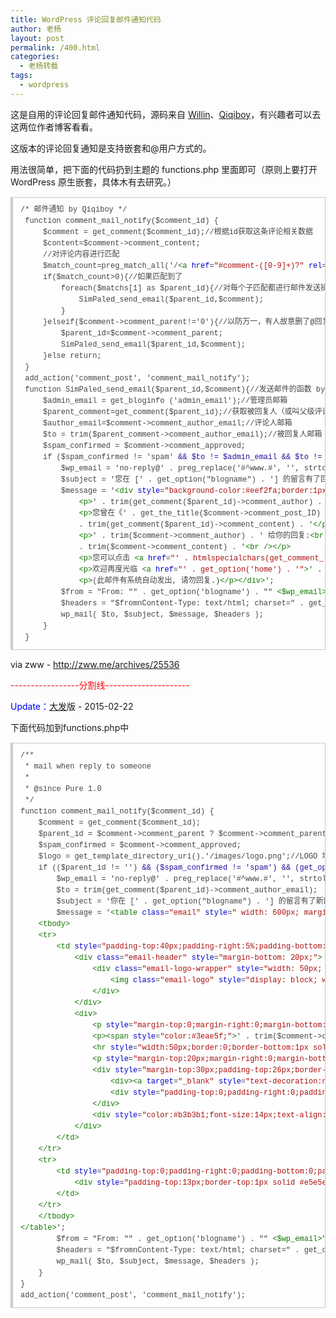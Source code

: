 ```yaml
---
title: WordPress 评论回复邮件通知代码
author: 老杨
layout: post
permalink: /400.html
categories:
  - 老杨转载
tags:
  - wordpress
---
```

这是自用的评论回复邮件通知代码，源码来自 <a href="http://kan.willin.org/" target="_blank">Willin</a>、<a href="http://www.qiqiboy.com/" target="_blank">Qiqiboy</a>，有兴趣者可以去这两位作者博客看看。

这版本的评论回复通知是支持嵌套和@用户方式的。

用法很简单，把下面的代码扔到主题的 functions.php 里面即可（原则上要打开 WordPress 原生嵌套，具体木有去研究。）  


<pre style="margin:15px 0;font:100 12px/18px monaco, andale mono, courier new;padding:10px 12px;border:#ccc 1px solid;border-left-width:4px;background-color:#fefefe;box-shadow:0 0 4px #eee;word-break:break-all;word-wrap:break-word;color:#444">/* 邮件通知 by Qiqiboy */<br /> function comment_mail_notify($comment_id) {<br />     $comment = get_comment($comment_id);//根据id获取这条评论相关数据<br />     $content=$comment-&gt;comment_content;<br />     //对评论内容进行匹配<br />     $match_count=preg_match_all('/<span style="color:#170">&lt;a</span> <span style="color:#00c">href</span>=<span style="color:#a11">"#comment-([0-9]+)?"</span> <span style="color:#00c">rel</span>=<span style="color:#a11">"nofollow"</span><span style="color:#170">&gt;</span>/si',$content,$matchs);<br />     if($match_count&gt;0){//如果匹配到了<br />         foreach($matchs[1] as $parent_id){//对每个子匹配都进行邮件发送操作<br />             SimPaled_send_email($parent_id,$comment);<br />         }<br />     }elseif($comment-&gt;comment_parent!='0'){//以防万一，有人故意删了@回复，还可以通过查找父级评论id来确定邮件发送对象<br />         $parent_id=$comment-&gt;comment_parent;<br />         SimPaled_send_email($parent_id,$comment);<br />     }else return;<br /> }<br /> add_action('comment_post', 'comment_mail_notify');<br /> function SimPaled_send_email($parent_id,$comment){//发送邮件的函数 by Qiqiboy.com<br />     $admin_email = get_bloginfo ('admin_email');//管理员邮箱<br />     $parent_comment=get_comment($parent_id);//获取被回复人（或叫父级评论）相关信息<br />     $author_email=$comment-&gt;comment_author_email;//评论人邮箱<br />     $to = trim($parent_comment-&gt;comment_author_email);//被回复人邮箱<br />     $spam_confirmed = $comment-&gt;comment_approved;<br />     if ($spam_confirmed != 'spam' <span style="color:#219">&& $to != $admin_email && $to != $author_email) {</span><br />         $wp_email = 'no-reply@' . preg_replace('#^www.#', '', strtolower($_SERVER['SERVER_NAME'])); // e-mail 發出點, no-reply 可改為可用的 e-mail.<br />         $subject = '您在 [' . get_option("blogname") . '] 的留言有了回應';<br />         $message = '<span style="color:#170">&lt;div</span> <span style="color:#00c">style</span>=<span style="color:#a11">"background-color:#eef2fa;border:1px solid #d8e3e8;color:#111;padding:0 15px;-moz-border-radius:5px;-webkit-border-radius:5px;-khtml-border-radius:5px;"</span><span style="color:#170">&gt;</span><br />             <span style="color:#170">&lt;p</span><span style="color:#170">&gt;</span>' . trim(get_comment($parent_id)-&gt;comment_author) . ', 您好!<span style="color:#170">&lt;/p</span><span style="color:#170">&gt;</span><br />             <span style="color:#170">&lt;p</span><span style="color:#170">&gt;</span>您曾在《' . get_the_title($comment-&gt;comment_post_ID) . '》的留言:<span style="color:#170">&lt;br</span> <span style="color:#170">/&gt;</span>'<br />             . trim(get_comment($parent_id)-&gt;comment_content) . '<span style="color:#170">&lt;/p</span><span style="color:#170">&gt;</span><br />             <span style="color:#170">&lt;p</span><span style="color:#170">&gt;</span>' . trim($comment-&gt;comment_author) . ' 给你的回复:<span style="color:#170">&lt;br</span> <span style="color:#170">/&gt;</span>'<br />             . trim($comment-&gt;comment_content) . '<span style="color:#170">&lt;br</span> <span style="color:#170">/&gt;</span><span style="color:#170">&lt;/p</span><span style="color:#170">&gt;</span><br />             <span style="color:#170">&lt;p</span><span style="color:#170">&gt;</span>您可以点击 <span style="color:#170">&lt;a</span> <span style="color:#00c">href</span>=<span style="color:#a11">"' . htmlspecialchars(get_comment_link($parent_id,array("</span><span style="color:#00c">type</span><span style="color:#a11">" =&gt; "</span><span style="color:#@cm-word">all</span><span style="color:#a11">"))) . '"</span><span style="color:#170">&gt;</span>查看回复的完整內容<span style="color:#f00">&lt;/a</span><span style="color:#f00">&gt;</span><span style="color:#170">&lt;/p</span><span style="color:#170">&gt;</span><br />             <span style="color:#170">&lt;p</span><span style="color:#170">&gt;</span>欢迎再度光临 <span style="color:#170">&lt;a</span> <span style="color:#00c">href</span>=<span style="color:#a11">"' . get_option('home') . '"</span><span style="color:#170">&gt;</span>' . get_option('blogname') . '<span style="color:#170">&lt;/a</span><span style="color:#170">&gt;</span><span style="color:#170">&lt;/p</span><span style="color:#170">&gt;</span><br />             <span style="color:#170">&lt;p</span><span style="color:#170">&gt;</span>(此邮件有系统自动发出, 请勿回复.)<span style="color:#170">&lt;/p</span><span style="color:#170">&gt;</span><span style="color:#170">&lt;/div</span><span style="color:#170">&gt;</span>';<br />         $from = "From: "" . get_option('blogname') . "" <span style="color:#170">&lt;$wp_email</span><span style="color:#170">&gt;</span>";<br />         $headers = "$fromnContent-Type: text/html; charset=" . get_option('blog_charset') . "n";<br />         wp_mail( $to, $subject, $message, $headers );<br />     }<br /> }</pre>

via zww - http://zww.me/archives/25536

<span style = "color:red;">\---\---\---\---\-----分割线\---\---\---\---\---\---\---</span>

<span style = "color:blue;">Update：</span><a href="http://fatesinger.com/75036" target="_blank">大发</a>版 - 2015-02-22

下面代码加到functions.php中

<pre style="margin:15px 0;font:100 12px/18px monaco, andale mono, courier new;padding:10px 12px;border:#ccc 1px solid;border-left-width:4px;background-color:#fefefe;box-shadow:0 0 4px #eee;word-break:break-all;word-wrap:break-word;color:#444">/**<br /> * mail when reply to someone<br /> *<br /> * @since Pure 1.0<br /> */<br />function comment_mail_notify($comment_id) {<br />    $comment = get_comment($comment_id);<br />    $parent_id = $comment-&gt;comment_parent ? $comment-&gt;comment_parent : '';<br />    $spam_confirmed = $comment-&gt;comment_approved;<br />    $logo = get_template_directory_uri().'/images/logo.png';//LOGO 地址<br />    if (($parent_id != '') <span style="color:#219">&& ($spam_confirmed != 'spam') && (get_option('admin_email') != get_comment($parent_id)-&gt;comment_author_email)) {</span><br />        $wp_email = 'no-reply@' . preg_replace('#^www.#', '', strtolower($_SERVER['SERVER_NAME'])); //可以修改为你自己的邮箱地址<br />        $to = trim(get_comment($parent_id)-&gt;comment_author_email);<br />        $subject = '你在 [' . get_option("blogname") . '] 的留言有了新回复';<br />        $message = '<span style="color:#170">&lt;table</span> <span style="color:#00c">class</span>=<span style="color:#a11">"email"</span> <span style="color:#00c">style</span>=<span style="color:#a11">" width: 600px; margin-top: 10px; margin-right: auto; margin-bottom: 0; margin-left: auto; font-size: 16px; line-height: 1.4;"</span><span style="color:#170">&gt;</span><br />    <span style="color:#170">&lt;tbody</span><span style="color:#170">&gt;</span><br />    <span style="color:#170">&lt;tr</span><span style="color:#170">&gt;</span><br />        <span style="color:#170">&lt;td</span> <span style="color:#00c">style</span>=<span style="color:#a11">"padding-top:40px;padding-right:5%;padding-bottom:46px;padding-left:5%;color:#333332"</span><span style="color:#170">&gt;</span><br />            <span style="color:#170">&lt;div</span> <span style="color:#00c">class</span>=<span style="color:#a11">"email-header"</span> <span style="color:#00c">style</span>=<span style="color:#a11">"margin-bottom: 20px;"</span><span style="color:#170">&gt;</span><br />                <span style="color:#170">&lt;div</span> <span style="color:#00c">class</span>=<span style="color:#a11">"email-logo-wrapper"</span> <span style="color:#00c">style</span>=<span style="color:#a11">"width: 50px; margin-top: 0; margin-right: auto; margin-bottom: 0; margin-left: auto;"</span><span style="color:#170">&gt;</span><br />                    <span style="color:#170">&lt;img</span> <span style="color:#00c">class</span>=<span style="color:#a11">"email-logo"</span> <span style="color:#00c">style</span>=<span style="color:#a11">"display: block; width: 50px;"</span> <span style="color:#00c">src</span>=<span style="color:#a11">"'. $logo .'"</span><span style="color:#170">&gt;</span><br />                <span style="color:#170">&lt;/div</span><span style="color:#170">&gt;</span><br />            <span style="color:#170">&lt;/div</span><span style="color:#170">&gt;</span><br />            <span style="color:#170">&lt;div</span><span style="color:#170">&gt;</span><br />                <span style="color:#170">&lt;p</span> <span style="color:#00c">style</span>=<span style="color:#a11">"margin-top:0;margin-right:0;margin-bottom:20px;margin-left:0;font-size:18px;line-height:1.4;text-align:center;color:#333332"</span><span style="color:#170">&gt;</span>' . trim(get_comment($parent_id)-&gt;comment_author) . '，你好。<span style="color:#170">&lt;/p</span><span style="color:#170">&gt;</span><br />                <span style="color:#170">&lt;p</span><span style="color:#170">&gt;</span><span style="color:#170">&lt;span</span> <span style="color:#00c">style</span>=<span style="color:#a11">"color:#3eae5f;"</span><span style="color:#170">&gt;</span>' . trim($comment-&gt;comment_author) . '<span style="color:#170">&lt;/span</span><span style="color:#170">&gt;</span> 回复了您在文章<span style="color:#170">&lt;strong</span> <span style="color:#00c">style</span>=<span style="color:#a11">"font-weight:bold"</span><span style="color:#170">&gt;</span>' . get_the_title($comment-&gt;comment_post_ID) . '<span style="color:#170">&lt;/strong</span><span style="color:#170">&gt;</span>中的评论"' . trim(get_comment($parent_id)-&gt;comment_content) . '"<span style="color:#170">&lt;/p</span><span style="color:#170">&gt;</span><br />                <span style="color:#170">&lt;hr</span> <span style="color:#00c">style</span>=<span style="color:#a11">"width:50px;border:0;border-bottom:1px solid #e5e5e5;margin-top:20px"</span><span style="color:#170">&gt;</span><br />                <span style="color:#170">&lt;p</span> <span style="color:#00c">style</span>=<span style="color:#a11">"margin-top:20px;margin-right:0;margin-bottom:20px;margin-left:0"</span><span style="color:#170">&gt;</span>If you like what you read,  keep the conversation going!<span style="color:#170">&lt;/p</span><span style="color:#170">&gt;</span><br />                <span style="color:#170">&lt;div</span> <span style="color:#00c">style</span>=<span style="color:#a11">"margin-top:30px;padding-top:26px;border-top:1px solid #e5e5e5;font-size:16px;color:#333332;overflow:hidden"</span><span style="color:#170">&gt;</span><br />                    <span style="color:#170">&lt;div</span><span style="color:#170">&gt;</span><span style="color:#170">&lt;a</span> <span style="color:#00c">target</span>=<span style="color:#a11">"_blank"</span> <span style="color:#00c">style</span>=<span style="color:#a11">"text-decoration:none;display:block;width:50px;float:left;margin-left:0;line-height:0;margin-right:10px;margin-top:5px"</span> <span style="color:#00c">href</span>=<span style="color:#a11">"' . htmlspecialchars(get_comment_link($parent_id)) . '"</span><span style="color:#170">&gt;</span>'. get_avatar($comment-&gt;comment_author_email,50). '<span style="color:#170">&lt;/a</span><span style="color:#170">&gt;</span>' . trim($comment-&gt;comment_content) . '<span style="color:#170">&lt;/div</span><span style="color:#170">&gt;</span><br />                    <span style="color:#170">&lt;div</span> <span style="color:#00c">style</span>=<span style="color:#a11">"padding-top:0;padding-right:0;padding-bottom:0;padding-left:0;margin-top:10px;margin-right:0;margin-bottom:0;margin-left:60px;overflow:hidden"</span><span style="color:#170">&gt;</span><span style="color:#170">&lt;a</span> <span style="color:#00c">target</span>=<span style="color:#a11">"_blank"</span> <span style="color:#00c">style</span>=<span style="color:#a11">"color:#ffffff;text-decoration:none;display:inline-block;min-height:26px;line-height:27px;padding-top:0;padding-right:16px;padding-bottom:0;padding-left:16px;outline:0;background:#3eae5f;font-size:12px;text-align:center;font-style:normal;font-weight:400;border:0;vertical-align:bottom;white-space:nowrap;border-radius:999em"</span> <span style="color:#00c">href</span>=<span style="color:#a11">"' . htmlspecialchars(get_comment_link($parent_id)) . '"</span><span style="color:#170">&gt;</span>查看<span style="color:#170">&lt;/a</span><span style="color:#170">&gt;</span><span style="color:#170">&lt;/div</span><span style="color:#170">&gt;</span><br />                <span style="color:#170">&lt;/div</span><span style="color:#170">&gt;</span><br />                <span style="color:#170">&lt;div</span> <span style="color:#00c">style</span>=<span style="color:#a11">"color:#b3b3b1;font-size:14px;text-align:center;padding-top:0;padding-right:0;padding-bottom:0;padding-left:0;margin-top:50px;margin-right:0;margin-left:0"</span><span style="color:#170">&gt;</span>本邮件由' . get_option("blogname") . '自动生成，<span style="color:#170">&lt;span</span> <span style="color:#00c">style</span>=<span style="color:#a11">"color:#3eae5f"</span><span style="color:#170">&gt;</span>请勿回复<span style="color:#170">&lt;/span</span><span style="color:#170">&gt;</span>。<span style="color:#170">&lt;/div</span><span style="color:#170">&gt;</span><br />            <span style="color:#170">&lt;/div</span><span style="color:#170">&gt;</span><br />        <span style="color:#170">&lt;/td</span><span style="color:#170">&gt;</span><br />    <span style="color:#170">&lt;/tr</span><span style="color:#170">&gt;</span><br />    <span style="color:#170">&lt;tr</span><span style="color:#170">&gt;</span><br />        <span style="color:#170">&lt;td</span> <span style="color:#00c">style</span>=<span style="color:#a11">"padding-top:0;padding-right:0;padding-bottom:0;padding-left:0;font-size:12px;text-align:center;color:#b3b3b1"</span><span style="color:#170">&gt;</span><br />            <span style="color:#170">&lt;div</span> <span style="color:#00c">style</span>=<span style="color:#a11">"padding-top:13px;border-top:1px solid #e5e5e5"</span><span style="color:#170">&gt;</span>Sent by <span style="color:#170">&lt;a</span> <span style="color:#00c">target</span>=<span style="color:#a11">"_blank"</span> <span style="color:#00c">style</span>=<span style="color:#a11">"color:#b3b3b1"</span> <span style="color:#00c">href</span>=<span style="color:#a11">"' . home_url() . '"</span><span style="color:#170">&gt;</span>' . get_option("blogname") . '<span style="color:#170">&lt;/a</span><span style="color:#170">&gt;</span> · Since 2011 <span style="color:#170">&lt;/div</span><span style="color:#170">&gt;</span><br />        <span style="color:#170">&lt;/td</span><span style="color:#170">&gt;</span><br />    <span style="color:#170">&lt;/tr</span><span style="color:#170">&gt;</span><br />    <span style="color:#170">&lt;/tbody</span><span style="color:#170">&gt;</span><br /><span style="color:#170">&lt;/table</span><span style="color:#170">&gt;</span>';<br />        $from = "From: "" . get_option('blogname') . "" <span style="color:#170">&lt;$wp_email</span><span style="color:#170">&gt;</span>";<br />        $headers = "$fromnContent-Type: text/html; charset=" . get_option('blog_charset') . "n";<br />        wp_mail( $to, $subject, $message, $headers );<br />    }<br />}<br />add_action('comment_post', 'comment_mail_notify');</pre>